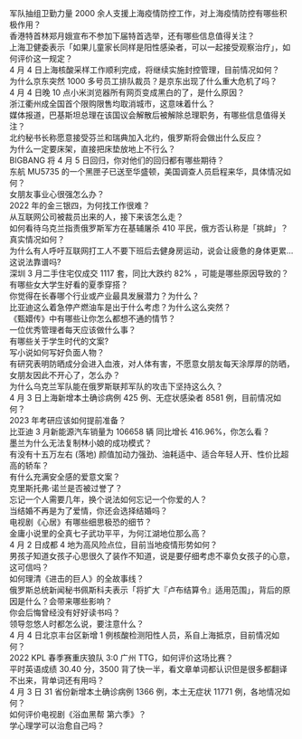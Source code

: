 军队抽组卫勤力量 2000 余人支援上海疫情防控工作，对上海疫情防控有哪些积极作用？  
香港特首林郑月娥宣布不参加下届特首选举，还有哪些信息值得关注？  
上海卫健委表示「如果儿童家长同样是阳性感染者，可以一起接受观察治疗」，如何评价这一规定？  
4 月 4 日上海核酸采样工作顺利完成，将继续实施封控管理，目前情况如何？  
为什么京东突然 1000 多号员工排队裁员？是京东出现了什么重大危机了吗？  
4 月 4 日晚 10 点小米浏览器所有网页变成黑白的了，是什么原因？  
浙江衢州成全国首个限购限售均取消城市，这意味着什么？  
媒体报道，巴基斯坦总理在该国议会解散后被解除总理职务，有哪些信息值得关注？  
北约秘书长称愿意接受芬兰和瑞典加入北约，俄罗斯将会做出什么反应？  
为什么一定要床架，直接把床垫放地上不行么？  
BIGBANG 将 4 月 5 日回归，你对他们的回归都有哪些期待？  
东航 MU5735 的一个黑匣子已送至华盛顿，美国调查人员启程来华，具体情况如何？  
女朋友事业心很强怎么办？  
2022 年的金三银四，为何找工作很难？  
从互联网公司被裁员出来的人，接下来该怎么走？  
如何看待乌克兰指责俄罗斯军方在基辅屠杀 410 平民，俄方否认称是「挑衅」？真实情况如何？  
为什么有人呼吁互联网打工人不要下班后去健身房运动，说会让疲惫的身体更累…这说法靠谱吗?  
深圳 3 月二手住宅仅成交 1117 套，同比大跌约 82% ，可能是哪些原因导致的？  
有哪些女大学生好看的夏季穿搭？  
你觉得在长春哪个行业或产业最具发展潜力？为什么？  
比亚迪这么着急停产燃油车是出于什么考虑？为什么这么突然？  
《甄嬛传》中有哪些让你怎么都想不通的情节？  
一位优秀管理者每天应该做什么事？  
有哪些关于学生时代的文案?  
写小说如何写好负面人物？  
有研究表明防晒成分会进入血液，对人体有害，不愿意女朋友每天涂厚厚的防晒，女朋友因此不开心了，怎么办？  
为什么乌克兰军队能在俄罗斯联邦军队的攻击下坚持这么久？  
4 月 3 日上海新增本土确诊病例 425 例、无症状感染者 8581 例，目前情况如何？  
2023 年考研应该如何提前准备？  
比亚迪 3 月新能源汽车销量为 106658 辆 同比增长 416.96%，你怎么看？  
墨兰为什么无法复制林小娘的成功模式？  
有没有十五万左右 (落地) 颜值加动力强劲、油耗适中、适合年轻人开、性价比超高的轿车？  
有什么充满安全感的爱意文案？  
克里斯托弗·诺兰是否被过誉了？  
忘记一个人需要几年，换个说法如何忘记一个你爱的人？  
当结婚不再是为了爱情，你还会选择结婚吗？  
电视剧《心居》有哪些细思极恐的细节？  
金庸小说里的全真七子武功平平，为何江湖地位那么高？  
4 月 2 日成都 4 地为高风险点位，目前当地疫情形势如何？  
男孩子知道女孩子心思很久了装作不知道，说是要仔细考虑不辜负女孩子的心意，这可信吗？  
如何理清《进击的巨人》的全故事线？  
俄罗斯总统新闻秘书佩斯科夫表示「将扩大『卢布结算令』适用范围」，背后的原因是什么？会带来哪些影响？  
你会后悔曾经没有好好读书吗？  
领导忽悠人时都怎么说，要注意什么？  
4 月 4 日北京丰台区新增 1 例核酸检测阳性人员，系自上海抵京，目前情况如何？  
2022 KPL 春季赛重庆狼队 3:0 广州 TTG，如何评价这场比赛？  
平时英语成绩 30.40 分，3500 背了快一半，看文章单词都认识但是很多都翻译不出来，背单词还有用吗？  
4 月 3 日 31 省份新增本土确诊病例 1366 例，本土无症状 11771 例，各地情况如何？  
如何评价电视剧《浴血黑帮 第六季》？  
学心理学可以治愈自己吗？  
